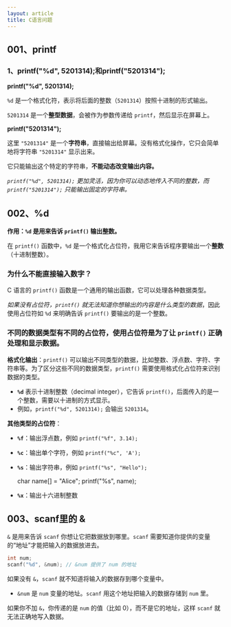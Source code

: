 ```yaml
---
layout: article
title: C语言问题
---
```


## 001、printf

### 1、printf("%d", 5201314);和printf("5201314");

**printf("%d", 5201314);**

`%d` 是一个格式化符，表示将后面的整数（`5201314`）按照十进制的形式输出。

`5201314` 是一个**整型数据**，会被作为参数传递给 `printf`，然后显示在屏幕上。

**printf("5201314");**

这里 `"5201314"` 是一个**字符串**，直接输出给屏幕。没有格式化操作，它只会简单地将字符串 `"5201314"` 显示出来。

它只能输出这个特定的字符串，**不能动态改变输出内容。**

*`printf("%d", 5201314);` 更加灵活，因为你可以动态地传入不同的整数，而 `printf("5201314");` 只能输出固定的字符串。*



## 002、%d

**作用：`%d` 是用来告诉 `printf()` 输出整数。**

在 `printf()` 函数中，`%d` 是一个格式化占位符，我用它来告诉程序要输出一个**整数**（十进制整数）。





### 为什么不能直接输入数字？

C 语言的 `printf()` 函数是一个通用的输出函数，它可以处理各种数据类型。

*如果没有占位符，`printf()` 就无法知道你想输出的内容是什么类型的数据*，因此使用占位符如 `%d` 来明确告诉 `printf()` 要输出的是一个整数。



### 不同的数据类型有不同的占位符，使用占位符是为了让 `printf()` 正确处理和显示数据。

**格式化输出**：`printf()` 可以输出不同类型的数据，比如整数、浮点数、字符、字符串等。为了区分这些不同的数据类型，`printf()` 需要使用格式化占位符来识别数据的类型。

- **`%d`** 表示十进制整数（decimal integer），它告诉 `printf()`，后面传入的是一个整数，需要以十进制的方式显示。
- 例如，`printf("%d", 5201314);` 会输出 `5201314`。

**其他类型的占位符**：

- **`%f`**：输出浮点数，例如 `printf("%f", 3.14);`

- **`%c`**：输出单个字符，例如 `printf("%c", 'A');`

- **`%s`**：输出字符串，例如 `printf("%s", "Hello");`

  char name[] = "Alice"; printf("%s", name); 

- **`%x`**：输出十六进制整数





## 003、scanf里的 &

`&` 是用来告诉 `scanf` 你想让它把数据放到哪里。`scanf` 需要知道你提供的变量的“地址”才能把输入的数据放进去。

```c
int num; 
scanf("%d", &num); // &num 提供了 num 的地址
```

如果没有 `&`，`scanf` 就不知道将输入的数据存到哪个变量中。

- `&num` 是 `num` 变量的地址。`scanf` 用这个地址把输入的数据存储到 `num` 里。

如果你不加 `&`，你传递的是 `num` 的值（比如 0），而不是它的地址，这样 `scanf` 就无法正确地写入数据。
